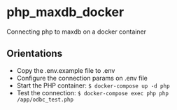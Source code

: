 # php_maxdb_docker
Connecting php to maxdb on a docker container

## Orientations
- Copy the .env.example file to .env
- Configure the connection params on .env file
- Start the PHP container: `$ docker-compose up -d php`  
- Test the connection: `$ docker-compose exec php php /app/odbc_test.php`
